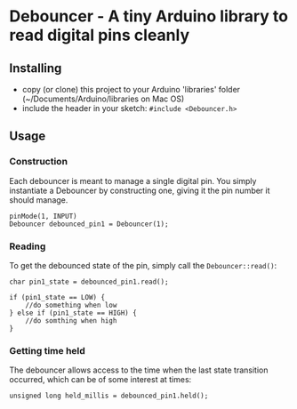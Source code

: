 # Debouncer - A tiny Arduino library to read digital pins cleanly 

## Installing

* copy (or clone) this project to your Arduino 'libraries' folder (~/Documents/Arduino/libraries on Mac OS)
* include the header in your sketch: `#include <Debouncer.h>`

## Usage

### Construction

Each debouncer is meant to manage a single digital pin. You simply instantiate a Debouncer by constructing one, giving it the pin number it should manage. 

	pinMode(1, INPUT)
	Debouncer debounced_pin1 = Debouncer(1);

### Reading

To get the debounced state of the pin, simply call the `Debouncer::read()`:

	char pin1_state = debounced_pin1.read();
	
	if (pin1_state == LOW) {
		//do something when low
	} else if (pin1_state == HIGH) {
		//do somthing when high
	}

### Getting time held

The debouncer allows access to the time when the last state transition occurred, which can be of some interest at times: 

	unsigned long held_millis = debounced_pin1.held(); 
